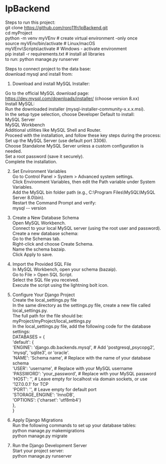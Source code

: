 # IpBackend  
Steps to run this project:  
git clone https://github.com/roro11fr/IpBackend.git  
cd myProject  
python -m venv myVEnv # create virtual environment -only once  
source myVEnv/bin/activate  # Linux/macOS  
myVEnv\Scripts\activate     # Windows - activate environment  
pip install -r requirements.txt # install all libraries  
to run: python manage.py runserver  

Steps to connect project to the data base:   
download mysql and install from:  
1. Download and install MySQL Installer:  
  
Go to the official MySQL download page:  
https://dev.mysql.com/downloads/installer/ (choose version 8.xx)  
Install MySQL:  
Run the downloaded installer (mysql-installer-community-x.x.x.msi).  
In the setup type selection, choose Developer Default to install:  
MySQL Server  
MySQL Workbench  
Additional utilities like MySQL Shell and Router.  
Proceed with the installation, and follow these key steps during the process:  
Set up the MySQL Server (use default port 3306).  
Choose Standalone MySQL Server unless a custom configuration is needed.  
Set a root password (save it securely).  
Complete the installation. 

2. Set Environment Variables  
Go to Control Panel > System > Advanced system settings.  
Click Environment Variables, then edit the Path variable under System Variables.  
Add the MySQL bin folder path (e.g., C:\Program Files\MySQL\MySQL Server 8.0\bin).  
Restart the Command Prompt and verify:  
mysql -- version  

3. Create a New Database Schema  
Open MySQL Workbench.  
Connect to your local MySQL server (using the root user and password).  
Create a new database schema:  
Go to the Schemas tab.  
Right-click and choose Create Schema.  
Name the schema bazaip.  
Click Apply to save.  

4. Import the Provided SQL File  
In MySQL Workbench, open your schema (bazaip).  
Go to File > Open SQL Script.  
Select the SQL file you received.  
Execute the script using the lightning bolt icon.  

5. Configure Your Django Project  
Create the local_settings.py file  
In the same directory as the settings.py file, create a new file called local_settings.py.  
The full path for the file should be: myProject/myProject/local_settings.py  
In the local_settings.py file, add the following code for the database settings:  
DATABASES = {  
    'default': {  
        'ENGINE': 'django.db.backends.mysql',  # Add 'postgresql_psycopg2', 'mysql', 'sqlite3', or 'oracle'.  
        'NAME': 'Schema name',  # Replace with the name of your database schema  
        'USER': 'username',  # Replace with your MySQL username  
        'PASSWORD': 'your_password',  # Replace with your MySQL password  
        'HOST': '',  # Leave empty for localhost via domain sockets, or use '127.0.0.1' for TCP  
        'PORT': '',  # Leave empty for default port  
        'STORAGE_ENGINE': 'InnoDB',  
        'OPTIONS': {'charset': 'utf8mb4'}  
    },  
}  

6. Apply Django Migrations  
Run the following commands to set up your database tables:  
python manage.py makemigrations  
python manage.py migrate  

7. Run the Django Development Server  
Start your project server:  
python manage.py runserver  